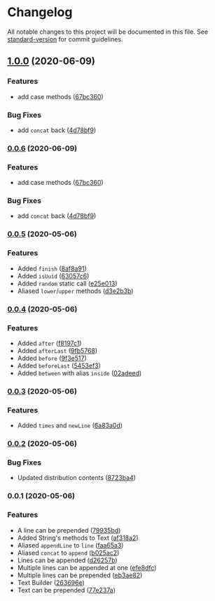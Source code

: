 # Changelog

All notable changes to this project will be documented in this file. See [standard-version](https://github.com/conventional-changelog/standard-version) for commit guidelines.

## [1.0.0](https://github.com/innocenzi/text/compare/v0.0.5...v1.0.0) (2020-06-09)


### Features

* add case methods ([67bc360](https://github.com/innocenzi/text/commit/67bc36097f1f20fc9e54cb9d0856bfd00fce831d))


### Bug Fixes

* add `concat` back ([4d78bf9](https://github.com/innocenzi/text/commit/4d78bf917fbce3cccbd79c7e803a8102bba11966))

### [0.0.6](https://github.com/innocenzi/text/compare/v0.0.5...v0.0.6) (2020-06-09)


### Features

* add case methods ([67bc360](https://github.com/innocenzi/text/commit/67bc36097f1f20fc9e54cb9d0856bfd00fce831d))


### Bug Fixes

* add `concat` back ([4d78bf9](https://github.com/innocenzi/text/commit/4d78bf917fbce3cccbd79c7e803a8102bba11966))

### [0.0.5](https://github.com/hawezo/text/compare/v0.0.4...v0.0.5) (2020-05-06)


### Features

* Added `finish` ([8af8a91](https://github.com/hawezo/text/commit/8af8a91c2fd1c626be31d242a132ea6c8ae5c1ab))
* Added `isUuid` ([63057c6](https://github.com/hawezo/text/commit/63057c61e49757837003329a1a5fcfc93a6a6183))
* Added `random` static call ([e25e013](https://github.com/hawezo/text/commit/e25e0136f67b992acb43ba6fba722241546db759))
* Aliased `lower`/`upper` methods ([d3e2b3b](https://github.com/hawezo/text/commit/d3e2b3b3cb947eec3e4c2357a09852e8bba771b6))

### [0.0.4](https://github.com/hawezo/text/compare/v0.0.3...v0.0.4) (2020-05-06)


### Features

* Added `after` ([f8197c1](https://github.com/hawezo/text/commit/f8197c1e668bdb1bdb4fe441dd28f619c416aab5))
* Added `afterLast` ([9fb5768](https://github.com/hawezo/text/commit/9fb57685871d90626aa346f03f2807ddcd33ce5a))
* Added `before` ([9f3e517](https://github.com/hawezo/text/commit/9f3e5171288b187fe3dcfddf717e884f9ed6d532))
* Added `beforeLast` ([5453ef3](https://github.com/hawezo/text/commit/5453ef3f693e029ed6709bba092fa1b13cb30d5d))
* Added `between` with alias `inside` ([02adeed](https://github.com/hawezo/text/commit/02adeedffda45e11caec3cc994c5d38b271d03d5))

### [0.0.3](https://github.com/hawezo/text/compare/v0.0.2...v0.0.3) (2020-05-06)


### Features

* Added `times` and `newLine` ([6a83a0d](https://github.com/hawezo/text/commit/6a83a0dd8ef76a1edf10dbfe3140597f33a8ffc5))

### [0.0.2](https://github.com/hawezo/text/compare/v0.0.1...v0.0.2) (2020-05-06)


### Bug Fixes

* Updated distribution contents ([8723ba4](https://github.com/hawezo/text/commit/8723ba481187b8b1cd432ce29d51269d1277fad5))

### 0.0.1 (2020-05-06)


### Features

* A line can be prepended ([79935bd](https://github.com/hawezo/text/commit/79935bd31771c52627f5c31b543d016265858ced))
* Added String's methods to Text ([af318a2](https://github.com/hawezo/text/commit/af318a29dad983b2e80fc7dd929ec65e2214d704))
* Aliased `appendLine` to `line` ([faa65a3](https://github.com/hawezo/text/commit/faa65a3815d27822e69248c6420d10aeabd3e86f))
* Aliased `concat` to `append` ([b025ac2](https://github.com/hawezo/text/commit/b025ac24c868fd09363ab394f102360c02baeb72))
* Lines can be appended ([d26257b](https://github.com/hawezo/text/commit/d26257b458fb8db196e7f90a1f6327a47b6c9562))
* Multiple lines can be appended at one ([efe8dfc](https://github.com/hawezo/text/commit/efe8dfc391d57f09800664bcc6b04917c5b09f48))
* Multiple lines can be prepended ([eb3ae82](https://github.com/hawezo/text/commit/eb3ae82fc98193ff32fdeb65f581bcc4d62519ae))
* Text Builder ([263696e](https://github.com/hawezo/text/commit/263696ec2e6a9d1b01df37adfd8bc788c10fcad5))
* Text can be prepended ([77e237a](https://github.com/hawezo/text/commit/77e237a5d44d1cd896d40517a011351f0d0c5bee))
